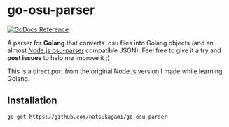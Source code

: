 go-osu-parser
=============
[![GoDocs Reference](https://img.shields.io/badge/docs-GoDoc-red.svg)](https://godoc.org/github.com/natsukagami/go-osu-parser)

A parser for **Golang** that converts .osu files into Golang objects (and an almost [Node.js osu-parser](https://github.com/nojhamster/osu-parser) compatible JSON). Feel free to give it a try and **post issues** to help me improve it ;)

This is a direct port from the original Node.js version I made while learning Golang.

## Installation

```
go get https://github.com/natsukagami/go-osu-parser
```
